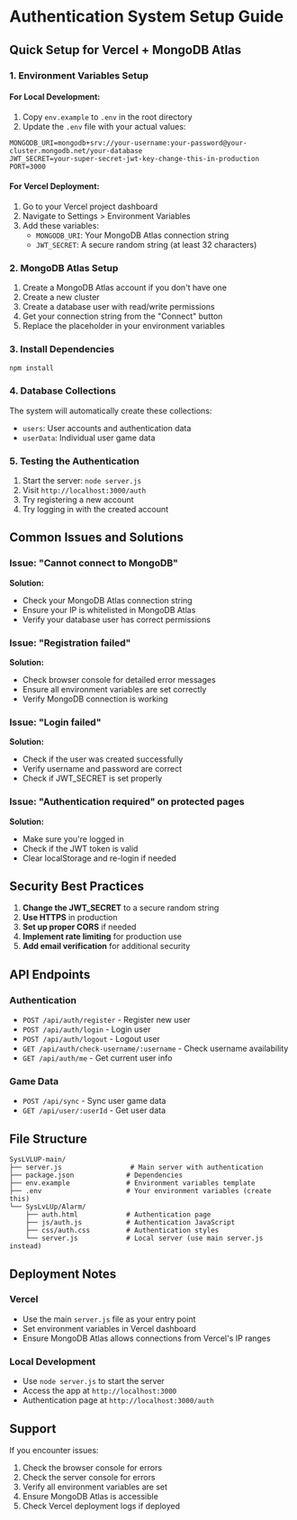 # Authentication System Setup Guide

## Quick Setup for Vercel + MongoDB Atlas

### 1. Environment Variables Setup

#### For Local Development:
1. Copy `env.example` to `.env` in the root directory
2. Update the `.env` file with your actual values:
```env
MONGODB_URI=mongodb+srv://your-username:your-password@your-cluster.mongodb.net/your-database
JWT_SECRET=your-super-secret-jwt-key-change-this-in-production
PORT=3000
```

#### For Vercel Deployment:
1. Go to your Vercel project dashboard
2. Navigate to Settings > Environment Variables
3. Add these variables:
   - `MONGODB_URI`: Your MongoDB Atlas connection string
   - `JWT_SECRET`: A secure random string (at least 32 characters)

### 2. MongoDB Atlas Setup

1. Create a MongoDB Atlas account if you don't have one
2. Create a new cluster
3. Create a database user with read/write permissions
4. Get your connection string from the "Connect" button
5. Replace the placeholder in your environment variables

### 3. Install Dependencies

```bash
npm install
```

### 4. Database Collections

The system will automatically create these collections:
- `users`: User accounts and authentication data
- `userData`: Individual user game data

### 5. Testing the Authentication

1. Start the server: `node server.js`
2. Visit `http://localhost:3000/auth`
3. Try registering a new account
4. Try logging in with the created account

## Common Issues and Solutions

### Issue: "Cannot connect to MongoDB"
**Solution:**
- Check your MongoDB Atlas connection string
- Ensure your IP is whitelisted in MongoDB Atlas
- Verify your database user has correct permissions

### Issue: "Registration failed"
**Solution:**
- Check browser console for detailed error messages
- Ensure all environment variables are set correctly
- Verify MongoDB connection is working

### Issue: "Login failed"
**Solution:**
- Check if the user was created successfully
- Verify username and password are correct
- Check if JWT_SECRET is set properly

### Issue: "Authentication required" on protected pages
**Solution:**
- Make sure you're logged in
- Check if the JWT token is valid
- Clear localStorage and re-login if needed

## Security Best Practices

1. **Change the JWT_SECRET** to a secure random string
2. **Use HTTPS** in production
3. **Set up proper CORS** if needed
4. **Implement rate limiting** for production use
5. **Add email verification** for additional security

## API Endpoints

### Authentication
- `POST /api/auth/register` - Register new user
- `POST /api/auth/login` - Login user
- `POST /api/auth/logout` - Logout user
- `GET /api/auth/check-username/:username` - Check username availability
- `GET /api/auth/me` - Get current user info

### Game Data
- `POST /api/sync` - Sync user game data
- `GET /api/user/:userId` - Get user data

## File Structure

```
SysLVLUP-main/
├── server.js                 # Main server with authentication
├── package.json             # Dependencies
├── env.example              # Environment variables template
├── .env                     # Your environment variables (create this)
└── SysLvLUp/Alarm/
    ├── auth.html            # Authentication page
    ├── js/auth.js           # Authentication JavaScript
    ├── css/auth.css         # Authentication styles
    └── server.js            # Local server (use main server.js instead)
```

## Deployment Notes

### Vercel
- Use the main `server.js` file as your entry point
- Set environment variables in Vercel dashboard
- Ensure MongoDB Atlas allows connections from Vercel's IP ranges

### Local Development
- Use `node server.js` to start the server
- Access the app at `http://localhost:3000`
- Authentication page at `http://localhost:3000/auth`

## Support

If you encounter issues:
1. Check the browser console for errors
2. Check the server console for errors
3. Verify all environment variables are set
4. Ensure MongoDB Atlas is accessible
5. Check Vercel deployment logs if deployed
